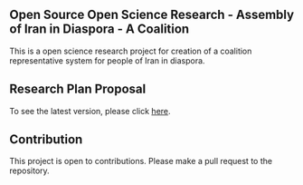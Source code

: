 ## Open Source Open Science Research - Assembly of Iran in Diaspora - A Coalition

This is a open science research project for creation of a coalition representative system for people of Iran in diaspora.


## Research Plan Proposal

To see the latest version, please click [here](https://github.com/ososIran/os-plan-coalition/raw/main/eng/os-assembly.pdf).



## Contribution

This project is open to contributions. Please make a pull request to the repository.

<!-- ### Build
To build the pdf, you need to have `latex` installed and compile the `research-plan-proposal.tex` file. -->
